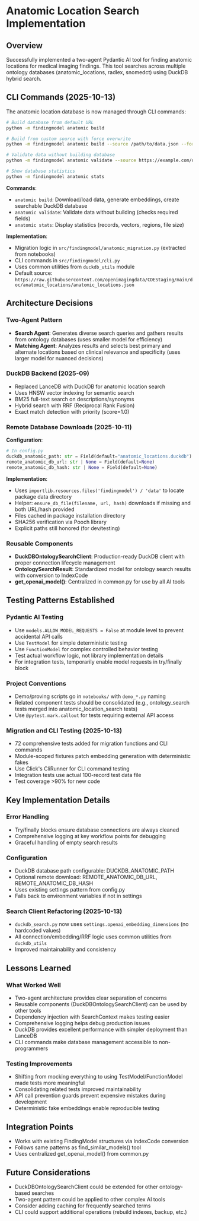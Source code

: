 # Anatomic Location Search Implementation

## Overview
Successfully implemented a two-agent Pydantic AI tool for finding anatomic locations for medical imaging findings. This tool searches across multiple ontology databases (anatomic_locations, radlex, snomedct) using DuckDB hybrid search.

## CLI Commands (2025-10-13)

The anatomic location database is now managed through CLI commands:

```bash
# Build database from default URL
python -m findingmodel anatomic build

# Build from custom source with force overwrite  
python -m findingmodel anatomic build --source /path/to/data.json --force

# Validate data without building database
python -m findingmodel anatomic validate --source https://example.com/data.json

# Show database statistics
python -m findingmodel anatomic stats
```

**Commands**:
- `anatomic build`: Download/load data, generate embeddings, create searchable DuckDB database
- `anatomic validate`: Validate data without building (checks required fields)
- `anatomic stats`: Display statistics (records, vectors, regions, file size)

**Implementation**:
- Migration logic in `src/findingmodel/anatomic_migration.py` (extracted from notebooks)
- CLI commands in `src/findingmodel/cli.py`
- Uses common utilities from `duckdb_utils` module
- Default source: `https://raw.githubusercontent.com/openimagingdata/CDEStaging/main/doc/anatomic_locations/anatomic_locations.json`

## Architecture Decisions

### Two-Agent Pattern
- **Search Agent**: Generates diverse search queries and gathers results from ontology databases (uses smaller model for efficiency)
- **Matching Agent**: Analyzes results and selects best primary and alternate locations based on clinical relevance and specificity (uses larger model for nuanced decisions)

### DuckDB Backend (2025-09)
- Replaced LanceDB with DuckDB for anatomic location search
- Uses HNSW vector indexing for semantic search
- BM25 full-text search on descriptions/synonyms
- Hybrid search with RRF (Reciprocal Rank Fusion)
- Exact match detection with priority (score=1.0)

### Remote Database Downloads (2025-10-11)
**Configuration**:
```python
# In config.py
duckdb_anatomic_path: str = Field(default="anatomic_locations.duckdb")  # filename only
remote_anatomic_db_url: str | None = Field(default=None)
remote_anatomic_db_hash: str | None = Field(default=None)
```

**Implementation**:
- Uses `importlib.resources.files('findingmodel') / 'data'` to locate package data directory
- Helper: `ensure_db_file(filename, url, hash)` downloads if missing and both URL/hash provided
- Files cached in package installation directory
- SHA256 verification via Pooch library
- Explicit paths still honored (for dev/testing)

### Reusable Components
- **DuckDBOntologySearchClient**: Production-ready DuckDB client with proper connection lifecycle management
- **OntologySearchResult**: Standardized model for ontology search results with conversion to IndexCode
- **get_openai_model()**: Centralized in common.py for use by all AI tools

## Testing Patterns Established

### Pydantic AI Testing
- Use `models.ALLOW_MODEL_REQUESTS = False` at module level to prevent accidental API calls
- Use `TestModel` for simple deterministic testing
- Use `FunctionModel` for complex controlled behavior testing
- Test actual workflow logic, not library implementation details
- For integration tests, temporarily enable model requests in try/finally block

### Project Conventions
- Demo/proving scripts go in `notebooks/` with `demo_*.py` naming
- Related component tests should be consolidated (e.g., ontology_search tests merged into anatomic_location_search tests)
- Use `@pytest.mark.callout` for tests requiring external API access

### Migration and CLI Testing (2025-10-13)
- 72 comprehensive tests added for migration functions and CLI commands
- Module-scoped fixtures patch embedding generation with deterministic fakes
- Use Click's CliRunner for CLI command testing
- Integration tests use actual 100-record test data file
- Test coverage >90% for new code

## Key Implementation Details

### Error Handling
- Try/finally blocks ensure database connections are always cleaned
- Comprehensive logging at key workflow points for debugging
- Graceful handling of empty search results

### Configuration
- DuckDB database path configurable: DUCKDB_ANATOMIC_PATH
- Optional remote download: REMOTE_ANATOMIC_DB_URL, REMOTE_ANATOMIC_DB_HASH
- Uses existing settings pattern from config.py
- Falls back to environment variables if not in settings

### Search Client Refactoring (2025-10-13)
- `duckdb_search.py` now uses `settings.openai_embedding_dimensions` (no hardcoded values)
- All connection/embedding/RRF logic uses common utilities from `duckdb_utils`
- Improved maintainability and consistency

## Lessons Learned

### What Worked Well
- Two-agent architecture provides clear separation of concerns
- Reusable components (DuckDBOntologySearchClient) can be used by other tools
- Dependency injection with SearchContext makes testing easier
- Comprehensive logging helps debug production issues
- DuckDB provides excellent performance with simpler deployment than LanceDB
- CLI commands make database management accessible to non-programmers

### Testing Improvements
- Shifting from mocking everything to using TestModel/FunctionModel made tests more meaningful
- Consolidating related tests improved maintainability
- API call prevention guards prevent expensive mistakes during development
- Deterministic fake embeddings enable reproducible testing

## Integration Points
- Works with existing FindingModel structures via IndexCode conversion
- Follows same patterns as find_similar_models() tool
- Uses centralized get_openai_model() from common.py

## Future Considerations
- DuckDBOntologySearchClient could be extended for other ontology-based searches
- Two-agent pattern could be applied to other complex AI tools
- Consider adding caching for frequently searched terms
- CLI could support additional operations (rebuild indexes, backup, etc.)